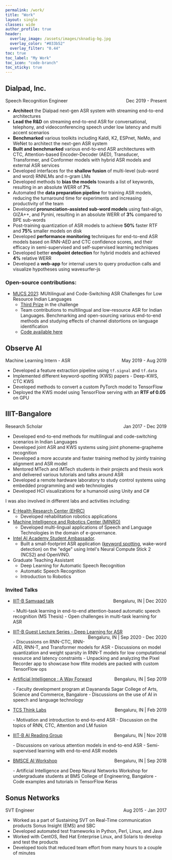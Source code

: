 ```yaml
---
permalink: /work/
title: "Work"
layout: single
classes: wide
author_profile: true
header:
  overlay_image: /assets/images/sknadig-bg.jpg
  overlay_color: "#033b52"
  overlay_filter: "0.44"
toc: true
toc_label: "My Work"
toc_icon: "code-branch"
toc_sticky: true
---
```


## Dialpad, Inc.

<p style="text-align:left;">
    Speech Recognition Engineer
    <span style="float:right;">
        Dec 2019 - Present
    </span>
</p>

- **Architect** the Dialpad next-gen ASR system with streaming end-to-end architectures
- **Lead the R&D** on streaming end-to-end ASR for conversational, telephony, and videoconferencing speech under low latency and multi accent scenarios
- **Benchmarked** various toolkits including Kaldi, K2, ESPnet, NeMo, and WeNet to architect the next-gen ASR system
- **Built and benchmarked** various end-to-end ASR architectures with CTC, Attention-based Encoder-Decoder (AED), Transducer, Transformer, and Conformer models with hybrid ASR models and external ASR services
- Developed interfaces for the **shallow fusion** of multi-level (sub-word and word) RNNLMs and n-gram LMs
- Developed methods to **bias the models** towards a list of keywords, resulting in an absolute WERR of **7%**
- Automated the **data preparation pipeline** for training ASR models, reducing the turnaround time for experiments and increasing productivity of the team
- Developed **pronunciation-assisted sub-word models** using fast-align, GIZA++, and Pynini, resulting in an absolute WERR of **3%** compared to BPE sub-words
- Post-training quantization of ASR models to achieve **50%** faster RTF and **75%** smaller models on disk
- Developed **performance monitoring** techniques for end-to-end ASR models based on RNN-AED and CTC confidence scores, and their efficacy in semi-supervised and self-supervised learning techniques
- Developed better **endpoint detection** for hybrid models and achieved **4%** relative WERR
- Developed a **web-app** for internal users to query production calls and visualize hypotheses using wavesurfer-js

### Open-source contributions:
- [MUCS 2021](https://www.youtube.com/watch?v=_ZGWXh3UMiI): MUltilingual and Code-Switching ASR Challenges for Low Resource Indian Languages
  - [Third Prize](https://navana-tech.github.io/MUCS2021/assets/img/winners/subtask1/3.PNG) in the challenge
  - Team contributions to multilingual and low-resource ASR for Indian Languages. Benchmarking and open-sourcing various end-to-end methods and studying effects of channel distortions on language identification
  - [Code available here](https://github.com/dialpad/mucs_2021_dialpad)

## Observe AI

<p style="text-align:left;">
    Machine Learning Intern - ASR
    <span style="float:right;">
        May 2019 - Aug 2019
    </span>
</p>

- Developed a feature extraction pipeline using `tf.signal` and `tf.data`
- Implemented different keyword-spotting (KWS) papers - Deep-KWS, CTC KWS
- Developed methods to convert a custom PyTorch model to TensorFlow
- Deployed the KWS model using TensorFlow serving with an **RTF of 0.05** on GPU 

## IIIT-Bangalore

<p style="text-align:left;">
    Research Scholar
    <span style="float:right;">
        Jan 2017 - Dec 2019
    </span>
</p>

- Developed end-to-end methods for multilingual and code-switching scenarios in Indian Languages
- Developed joint ASR and KWS systems using joint phoneme-grapheme recognition
- Developed a more accurate and faster training method by jointly training alignment and ASR model
- Mentored MTech and iMTech students in their projects and thesis work and delivered various tutorials and talks around ASR
- Developed a remote hardware laboratory to study control systems using embedded programming and web technologies
- Developed HCI visualizations for a humanoid using Unity and C#

I was also involved in different labs and activities including:
- [E-Health Research Center (EHRC)](https://ehrc.iiitb.ac.in/)
  - Developed rehabilitation robotics applications
- [Machine Intelligence and Robotics Center (MINRO)](https://minro.org/)
  - Developed multi-lingual applications of Speech and Language Technologies in the domain of e-governance.
- [Intel AI Academy Student Ambassador](https://software.intel.com/en-us/ai/ambassadors).
  - Built a small-footprint ASR application ([keyword spotting](https://devmesh.intel.com/projects/end-to-end-asr-with-intel-ncs-262635), wake-word detection) on the "edge" using Intel's Neural Compute Stick 2 (NCS2) and OpenVINO.
- Graduate Teaching Assistant
  - Deep Learning for Automatic Speech Recognition
  - Automatic Speech Recognition
  - Introduction to Robotics

### Invited Talks
- <p style="text-align:left;"> <a href="https://youtu.be/J5TOt_bKVzI">IIIT-B Samvaad talk</a> <span style="float:right;">Bengaluru, IN | Dec 2020</span> </p>
  - Multi-task learning in end-to-end attention-based automatic speech recognition (MS Thesis)
  - Open challenges in multi-task learning for ASR

- <p style="text-align:left;"><a href="#invited-talks">IIIT-B Guest Lecture Series - Deep Learning for ASR</a><span style="float:right;">Bengaluru, IN | Sep 2020 - Dec 2020</span> </p>
  - Discussions on RNN-CTC, RNN-AED, RNN-T, and Transformer models for ASR
  - Discussions on model quantization and weight sparsity in RNN-T models for low computational resource and latency constraints
  - Unpacking and analyzing the Pixel Recorder app to showcase how tflite models are packed with custom TensorFlow ops

- <p style="text-align:left;"> <a href="https://github.com/sknadig/BMSCE_workshop">Artificial Intelligence : A Way Forward</a> <span style="float:right;">Bengaluru, IN | Sep 2019</span> </p>
  - Faculty development program at Dayananda Sagar College of Arts, Science and Commerce, Bangalore
  - Discussions on the use of AI in speech and language technology

- <p style="text-align:left;"> <a href="https://github.com/sknadig/TCS_TL_e2e_ASR">TCS Think Labs</a> <span style="float:right;">Bengaluru, IN | Feb 2019</span> </p>
  - Motivation and introduction to end-to-end ASR
  - Discussion on the topics of RNN, CTC, Attention and LM fusion

- <p style="text-align:left;"> <a href="https://github.com/sknadig/attention_presentation/blob/master/Final.pdf">IIIT-B AI Reading Group</a> <span style="float:right;">Bengaluru, IN | Nov 2018</span> </p>
  - Discussions on various attention models in end-to-end ASR
  - Semi-supervised learning with end-to-end ASR models

- <p style="text-align:left;"> <a href="https://github.com/sknadig/BMSCE_workshop">BMSCE AI Workshop</a> <span style="float:right;">Bengaluru, IN | Sep 2018</span> </p>
  - Artificial Intelligence and Deep Neural Networks Workshop for undergraduate students at BMS College of Engineering, Bangalore
  - Code examples and tutorials in TensorFlow Keras

## Sonus Networks

<p style="text-align:left;">
    SVT Engineer
    <span style="float:right;">
        Aug 2015 - Jan 2017
    </span>
</p>

- Worked as a part of Sustaining SVT on Real-Time communication products Sonus Insight (EMS) and SBC
- Developed automated test frameworks in Python, Perl, Linux, and Java
- Worked with CentOS, Red Hat Enterprise Linux, and Solaris to develop and test the products
- Developed tools that reduced team effort from many hours to a couple of minutes

<style>
.alignleft {
	float: left;
}
.alignright {
	float: right;
}
</style>